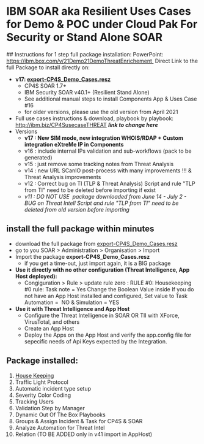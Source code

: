 # IBM SOAR aka Resilient Uses Cases for Demo & POC under Cloud Pak For Security or Stand Alone SOAR

## Instructions for 1 step full package installation:
PowerPoint: https://ibm.box.com/v/21Demo21DemoThreatEnrichement 
Direct Link to the full Package to install directly on:
* __v17: [export-CP4S_Demo_Cases.resz](https://github.com/brostagni/SOAR-Threat-Management-Use-Cases/blob/main/export-CP4S_Demo_Cases.resz)__
  * CP4S SOAR 1.7+
  * IBM Security SOAR v40.1+ (Resilient Stand Alone) 
  * See additional manual steps to install Components App & Uses Case #16
  * for older versions, please use the old version from April 2021
* Full use cases instructions & download, playbook by playbook: http://ibm.biz/CP4SusecaseTHREAT __*link to change here*__
* Versions
  * __v17 : New SIM mode, new integration WHOIS/RDAP + Custom integration eXtreMe IP in Components__
  * v16 : include internal IPs validation and sub-workflows (pack to be generated)
  * v15 : just remove some tracking notes from Threat Analysis
  * v14 : new URL SCanIO post-process with many improvements !!! & Threat Analysis improvements
  * v12 : Correct bug on TI (TLP & Threat Analysis) Script and rule "TLP from TI" need to be deleted before importing if exist
  * _v11 : DO NOT USE  package downloaded from June 14 - July 2 - BUG on Threat Intell_
_Script and rule "TLP from TI" need to be deleted from old version before importing_

## install the full package within minutes
* download the full package from [export-CP4S_Demo_Cases.resz](https://github.com/brostagni/SOAR-Threat-Management-Use-Cases/blob/main/export-CP4S_Demo_Cases.resz)
* go to you SOAR > Administration > Organisation > Import
* Import the package __export-CP4S_Demo_Cases.resz__
  * if you get a time-out, just import again, it is a BIG package
* __Use it directly with no other configuration (Threat Intelligence, App Host deployed):__
  * Congiguration > Rule > update rule zero : RULE #0: Housekeeping #0 rule: Task note = Yes Change the Boolean Value inside If you do not have an App Host installed and configured, Set value to Task Automation =  NO & Simulation = YES
* __Use it with Threat Intelligence and App Host__
  * Configure the Threat Intelligence in SOAR OR TII with XForce, VirusTotal, and others
  * Create an App Host
  * Deploy the Apps on the App Host and verify the app.config file for sepecific needs of Api Keys expected by the Integration.

## Package installed:
1. [House Keeping](https://github.com/brostagni/SOAR-Threat-Management-Use-Cases/blob/main/House_Keeping/README.md)
2. Traffic Light Protocol
3. Automatic incident type setup
4. Severity Color Coding
5. Tracking Users
6. Validation Step by Manager
7. Dynamic Out Of The Box Playbooks
8. Groups & Assign Incident & Task for CP4S & SOAR
9. Analyze Automation for Threat Intel
10. Relation (TO BE ADDED only in v41 import in AppHost)
